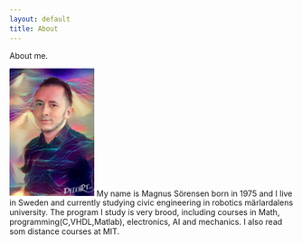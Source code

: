 ```yaml
---
layout: default
title: About
---
```


About me.

<img src="/images/me.png" width="150" class="right" />
My name is Magnus Sörensen born in 1975 and I live in Sweden and currently studying civic engineering in robotics märlardalens university. The program I study is very brood, including courses in Math, programming(C,VHDL,Matlab), electronics, AI and mechanics. I also read som distance courses at MIT.
